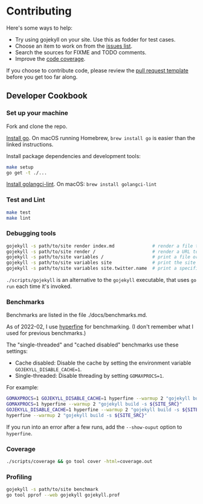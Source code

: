 # Contributing

Here's some ways to help:

* Try using gojekyll on your site. Use this as fodder for test cases.
* Choose an item to work on from the [issues list](https://github.com/osteele/gojekyll/issues).
* Search the sources for FIXME and TODO comments.
* Improve the [code coverage](https://coveralls.io/github/osteele/gojekyll?branch=master).

If you choose to contribute code, please review the [pull request
template](https://github.com/osteele/gojekyll/blob/master/.github/PULL_REQUEST_TEMPLATE.md)
before you get too far along.

## Developer Cookbook

### Set up your machine

Fork and clone the repo.

[Install go](https://golang.org/doc/install#install). On macOS running Homebrew,
`brew install go` is easier than the linked instructions.

Install package dependencies and development tools:

```bash
make setup
go get -t ./...
```

[Install golangci-lint](https://golangci-lint.run/usage/install/#local-installation).
On macOS: `brew install golangci-lint`

### Test and Lint

```bash
make test
make lint
```

### Debugging tools

```bash
gojekyll -s path/to/site render index.md              # render a file to stdout
gojekyll -s path/to/site render /                     # render a URL to stdout
gojekyll -s path/to/site variables /                  # print a file or URL's variables
gojekyll -s path/to/site variables site               # print the site variables
gojekyll -s path/to/site variables site.twitter.name  # print a specific site variable
```

`./scripts/gojekyll` is an alternative to the `gojekyll` executable, that uses
`go run` each time it's invoked.

### Benchmarks

Benchmarks are listed in the file ./docs/benchmarks.md.

As of 2022-02, I use [hyperfine](https://github.com/sharkdp/hyperfine) for
benchmarking. (I don't remember what I used for previous benchmarks.)

The "single-threaded" and "cached disabled" benchmarks use these settings:

* Cache disabled: Disable the cache by setting the environment variable
  `GOJEKYLL_DISABLE_CACHE=1`.
* Single-threaded: Disable threading by setting `GOMAXPROCS=1`.

For example:

```sh
GOMAXPROCS=1 GOJEKYLL_DISABLE_CACHE=1 hyperfine --warmup 2 "gojekyll build -s ${SITE_SRC}"
GOMAXPROCS=1 hyperfine --warmup 2 "gojekyll build -s ${SITE_SRC}"
GOJEKYLL_DISABLE_CACHE=1 hyperfine --warmup 2 "gojekyll build -s ${SITE_SRC}"
hyperfine --warmup 2 "gojekyll build -s ${SITE_SRC}"
```

If you run into an error after a few runs, add the `--show-ouput` option to
`hyperfine`.

### Coverage

```bash
./scripts/coverage && go tool cover -html=coverage.out
```

### Profiling

```bash
gojekyll -s path/to/site benchmark
go tool pprof --web gojekyll gojekyll.prof
```

